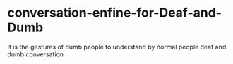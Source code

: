 # conversation-enfine-for-Deaf-and-Dumb
It is the gestures of dumb people to understand by normal people
deaf and dumb conversation
